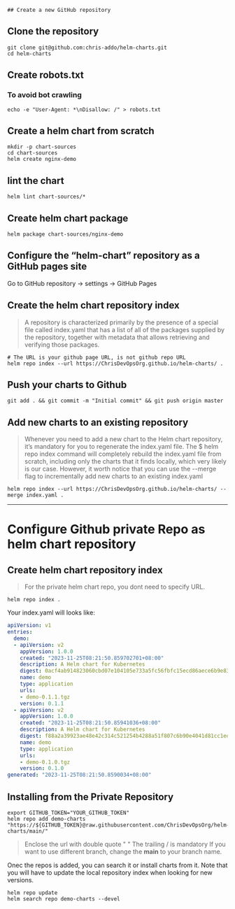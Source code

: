     ## Create a new GitHub repository

## Clone the repository
```shell
git clone git@github.com:chris-addo/helm-charts.git
cd helm-charts
```

## Create robots.txt
### To avoid bot crawling
```shell
echo -e "User-Agent: *\nDisallow: /" > robots.txt
```

## Create a helm chart from scratch
```shell
mkdir -p chart-sources
cd chart-sources
helm create nginx-demo
```

## lint the chart
```shell
helm lint chart-sources/*
```

## Create helm chart package
```shell
helm package chart-sources/nginx-demo
```
## Configure the “helm-chart” repository as a GitHub pages site
Go to GitHub repository -> settings -> GitHub Pages

## Create the helm chart repository index
> A repository is characterized primarily by the presence of a special file called index.yaml that has a list of all of the packages supplied by the repository, together with metadata that allows retrieving and verifying those packages.
```shell
# The URL is your github page URL, is not github repo URL
helm repo index --url https://ChrisDevOpsOrg.github.io/helm-charts/ .
```

## Push your charts to Github
```shell
git add . && git commit -m "Initial commit" && git push origin master
```

## Add new charts to an existing repository
> Whenever you need to add a new chart to the Helm chart repository, it’s mandatory for you to regenerate the index.yaml file. The $ helm repo index command will completely rebuild the index.yaml file from scratch, including only the charts that it finds locally, which very likely is our case. However, it worth notice that you can use the --merge flag to incrementally add new charts to an existing index.yaml
```shell
helm repo index --url https://ChrisDevOpsOrg.github.io/helm-charts/ --merge index.yaml .
```

---
# Configure Github private Repo as helm chart repository

## Create helm chart repository index
> For the private helm chart repo, you dont need to specify URL.
```shell
helm repo index .
```
Your index.yaml will looks like:
```yaml
apiVersion: v1
entries:
  demo:
  - apiVersion: v2
    appVersion: 1.0.0
    created: "2023-11-25T08:21:50.859702701+08:00"
    description: A Helm chart for Kubernetes
    digest: 0acf4ab914823060cbd07e104105e733a5fc56fbfc15ecd86aece6b9e831c05e
    name: demo
    type: application
    urls:
    - demo-0.1.1.tgz
    version: 0.1.1
  - apiVersion: v2
    appVersion: 1.0.0
    created: "2023-11-25T08:21:50.85941036+08:00"
    description: A Helm chart for Kubernetes
    digest: f88a2a39923ae48e42c314c521254b4288a51f807c6b90e4041d81cc1ed02e25
    name: demo
    type: application
    urls:
    - demo-0.1.0.tgz
    version: 0.1.0
generated: "2023-11-25T08:21:50.8590034+08:00"
```

## Installing from the Private Repository
```shell
export GITHUB_TOKEN="YOUR_GITHUB_TOKEN"
helm repo add demo-charts "https://${GITHUB_TOKEN}@raw.githubusercontent.com/ChrisDevOpsOrg/helm-charts/main/"
```
> Enclose the url with double quote " "
> The trailing / is mandatory
> If you want to use different branch, change the **main** to your branch name.

Onec the repos is added, you can search it or install charts from it. Note that you will have to update the local
repository index when looking for new versions.
```shell
helm repo update
helm search repo demo-charts --devel
```
